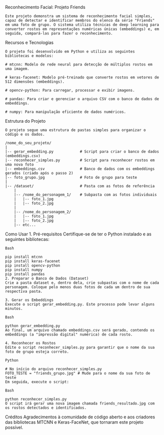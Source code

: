 Reconhecimento Facial: Projeto Friends

    Este projeto demonstra um sistema de reconhecimento facial simples, capaz de detectar e identificar membros do elenco da série "Friends" em uma foto de grupo. O sistema utiliza técnicas de deep learning para converter rostos em representações numéricas únicas (embeddings) e, em seguida, compará-las para fazer o reconhecimento.

Recursos e Tecnologias

    O projeto foi desenvolvido em Python e utiliza as seguintes bibliotecas e modelos:

    # mtcnn: Modelo de rede neural para detecção de múltiplos rostos em uma imagem.

    # keras-facenet: Modelo pré-treinado que converte rostos em vetores de 512 dimensões (embeddings).

    # opencv-python: Para carregar, processar e exibir imagens.

    # pandas: Para criar e gerenciar o arquivo CSV com o banco de dados de embeddings.

    # numpy: Para manipulação eficiente de dados numéricos.

Estrutura do Projeto

    O projeto segue uma estrutura de pastas simples para organizar o código e os dados.

    /nome_do_seu_projeto/
    |
    |-- gerar_embedding.py            # Script para criar o banco de dados (embeddings.csv)
    |-- reconhecer_simples.py         # Script para reconhecer rostos em uma nova foto
    |-- embeddings.csv                # Banco de dados com os embeddings gerados (criado após o passo 2)
    |-- foto_grupo.jpg                # Foto de grupo para teste
    |
    |-- /dataset/                     # Pasta com as fotos de referência
        |
        |-- /nome_do_personagem_1/    # Subpasta com as fotos individuais
        |   |-- foto_1.jpg
        |   |-- foto_2.jpg
        |
        |-- /nome_do_personagem_2/
        |   |-- foto_1.jpg
        |   |-- foto_2.jpg
        |-- etc...


Como Usar
    1. Pré-requisitos
    Certifique-se de ter o Python instalado e as seguintes bibliotecas:

    Bash

    pip install mtcnn
    pip install keras-facenet
    pip install opencv-python
    pip install numpy
    pip install pandas
    2. Preparar o Banco de Dados (Dataset)
    Crie a pasta dataset e, dentro dela, crie subpastas com o nome de cada personagem. Coloque pelo menos duas fotos de cada um dentro de sua respectiva pasta.

    3. Gerar os Embeddings
    Execute o script gerar_embedding.py. Este processo pode levar alguns minutos.

    Bash

    python gerar_embedding.py
    Ao final, um arquivo chamado embeddings.csv será gerado, contendo os embeddings (a "impressão digital" numérica) de cada rosto.

    4. Reconhecer os Rostos
    Edite o script reconhecer_simples.py para garantir que o nome da sua foto de grupo esteja correto.

    Python

    # No início do arquivo reconhecer_simples.py
    FOTO_TESTE = "friends_grupo.jpg" # Mude para o nome da sua foto de teste
    Em seguida, execute o script:

    Bash

    python reconhecer_simples.py
    O script irá gerar uma nova imagem chamada friends_resultado.jpg com os rostos detectados e identificados.

Créditos
    Agradecimentos à comunidade de código aberto e aos criadores das bibliotecas MTCNN e Keras-FaceNet, que tornaram este projeto possível.